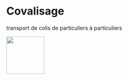 # Covalisage
transport de colis de particuliers à particuliers 


  <img src="https://i.ibb.co/vXQ3kbh/1.png" width="99">


